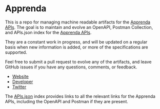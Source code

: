# ApprendaThis is a repo for managing machine readable artifacts for the [Apprenda APIs](http://apprenda.com/). The goal is to maintain and evolve an OpenAPI, Postman Collection, and APIs.json index for the [Apprenda APIs](http://apprenda.com/).They are a constant work in progress, and will be updated on a regular basis when new information is added, or more of the specifications are supported.Feel free to submit a pull request to evolve any of the artifacts, and leave GitHub issues if you have any questions, comments, or feedback.- [Website](http://apprenda.com/)- [Developer](http://apprenda.com/)- [Twitter](https://twitter.com/apprenda)The [APIs.json](https://github.com/api-evangelist/apprenda/blob/master/apis.json) index provides links to all the relevant links for the Apprenda APIs, including the OpenAPI and Postman if they are present.